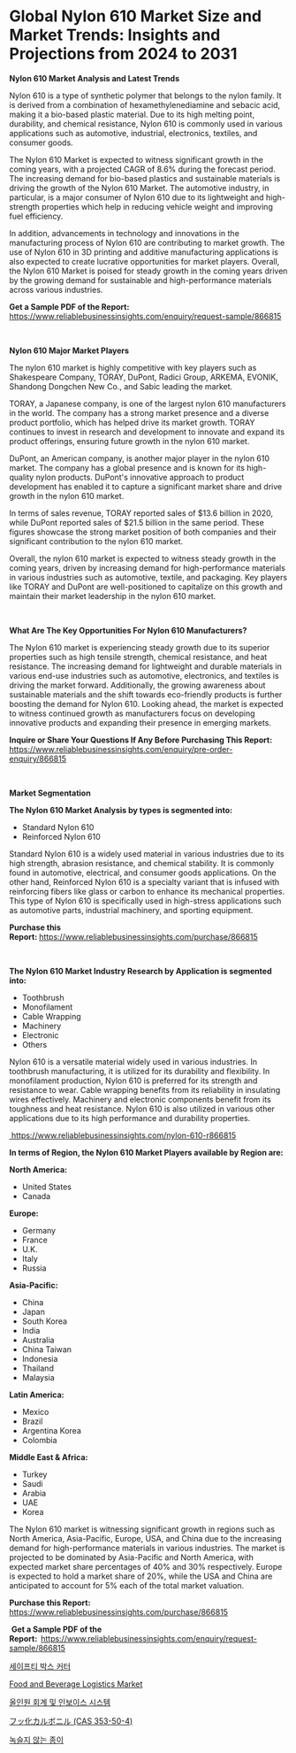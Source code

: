 <p><h1>Global Nylon 610 Market Size and Market Trends: Insights and Projections from 2024 to 2031</h1></p><p><strong>Nylon 610 Market Analysis and Latest Trends</strong></p>
<p><p>Nylon 610 is a type of synthetic polymer that belongs to the nylon family. It is derived from a combination of hexamethylenediamine and sebacic acid, making it a bio-based plastic material. Due to its high melting point, durability, and chemical resistance, Nylon 610 is commonly used in various applications such as automotive, industrial, electronics, textiles, and consumer goods.</p><p>The Nylon 610 Market is expected to witness significant growth in the coming years, with a projected CAGR of 8.6% during the forecast period. The increasing demand for bio-based plastics and sustainable materials is driving the growth of the Nylon 610 Market. The automotive industry, in particular, is a major consumer of Nylon 610 due to its lightweight and high-strength properties which help in reducing vehicle weight and improving fuel efficiency.</p><p>In addition, advancements in technology and innovations in the manufacturing process of Nylon 610 are contributing to market growth. The use of Nylon 610 in 3D printing and additive manufacturing applications is also expected to create lucrative opportunities for market players. Overall, the Nylon 610 Market is poised for steady growth in the coming years driven by the growing demand for sustainable and high-performance materials across various industries.</p></p>
<p><strong>Get a Sample PDF of the Report:&nbsp;</strong> <a href="https://www.reliablebusinessinsights.com/enquiry/request-sample/866815">https://www.reliablebusinessinsights.com/enquiry/request-sample/866815</a></p>
<p>&nbsp;</p>
<p><strong>Nylon 610 Major Market Players</strong></p>
<p><p>The nylon 610 market is highly competitive with key players such as Shakespeare Company, TORAY, DuPont, Radici Group, ARKEMA, EVONIK, Shandong Dongchen New Co., and Sabic leading the market. </p><p>TORAY, a Japanese company, is one of the largest nylon 610 manufacturers in the world. The company has a strong market presence and a diverse product portfolio, which has helped drive its market growth. TORAY continues to invest in research and development to innovate and expand its product offerings, ensuring future growth in the nylon 610 market.</p><p>DuPont, an American company, is another major player in the nylon 610 market. The company has a global presence and is known for its high-quality nylon products. DuPont's innovative approach to product development has enabled it to capture a significant market share and drive growth in the nylon 610 market.</p><p>In terms of sales revenue, TORAY reported sales of $13.6 billion in 2020, while DuPont reported sales of $21.5 billion in the same period. These figures showcase the strong market position of both companies and their significant contribution to the nylon 610 market.</p><p>Overall, the nylon 610 market is expected to witness steady growth in the coming years, driven by increasing demand for high-performance materials in various industries such as automotive, textile, and packaging. Key players like TORAY and DuPont are well-positioned to capitalize on this growth and maintain their market leadership in the nylon 610 market.</p></p>
<p>&nbsp;</p>
<p><strong>What Are The Key Opportunities For Nylon 610 Manufacturers?</strong></p>
<p><p>The Nylon 610 market is experiencing steady growth due to its superior properties such as high tensile strength, chemical resistance, and heat resistance. The increasing demand for lightweight and durable materials in various end-use industries such as automotive, electronics, and textiles is driving the market forward. Additionally, the growing awareness about sustainable materials and the shift towards eco-friendly products is further boosting the demand for Nylon 610. Looking ahead, the market is expected to witness continued growth as manufacturers focus on developing innovative products and expanding their presence in emerging markets.</p></p>
<p><strong>Inquire or Share Your Questions If Any Before Purchasing This Report:</strong> <a href="https://www.reliablebusinessinsights.com/enquiry/pre-order-enquiry/866815">https://www.reliablebusinessinsights.com/enquiry/pre-order-enquiry/866815</a></p>
<p>&nbsp;</p>
<p><strong>Market Segmentation</strong></p>
<p><strong>The Nylon 610 Market Analysis by types is segmented into:</strong></p>
<p><ul><li>Standard Nylon 610</li><li>Reinforced Nylon 610</li></ul></p>
<p><p>Standard Nylon 610 is a widely used material in various industries due to its high strength, abrasion resistance, and chemical stability. It is commonly found in automotive, electrical, and consumer goods applications. On the other hand, Reinforced Nylon 610 is a specialty variant that is infused with reinforcing fibers like glass or carbon to enhance its mechanical properties. This type of Nylon 610 is specifically used in high-stress applications such as automotive parts, industrial machinery, and sporting equipment.</p></p>
<p><strong>Purchase this Report:&nbsp;</strong><a href="https://www.reliablebusinessinsights.com/purchase/866815">https://www.reliablebusinessinsights.com/purchase/866815</a></p>
<p>&nbsp;</p>
<p><strong>The Nylon 610 Market Industry Research by Application is segmented into:</strong></p>
<p><ul><li>Toothbrush</li><li>Monofilament</li><li>Cable Wrapping</li><li>Machinery</li><li>Electronic</li><li>Others</li></ul></p>
<p><p>Nylon 610 is a versatile material widely used in various industries. In toothbrush manufacturing, it is utilized for its durability and flexibility. In monofilament production, Nylon 610 is preferred for its strength and resistance to wear. Cable wrapping benefits from its reliability in insulating wires effectively. Machinery and electronic components benefit from its toughness and heat resistance. Nylon 610 is also utilized in various other applications due to its high performance and durability properties.</p></p>
<p><a href="https://www.reliablebusinessinsights.com/nylon-610-r866815">&nbsp;https://www.reliablebusinessinsights.com/nylon-610-r866815</a></p>
<p><strong>In terms of Region, the Nylon 610 Market Players available by Region are:</strong></p>
<p>
    <p> <strong> North America: </strong>
        <ul>
            <li>United States</li>
            <li>Canada</li>
        </ul>
        </p> 
    <p> <strong> Europe: </strong>
        <ul>
            <li>Germany</li>
            <li>France</li>
            <li>U.K.</li>
            <li>Italy</li>
            <li>Russia</li>
        </ul>
        </p> 
    <p> <strong> Asia-Pacific: </strong>
        <ul>
            <li>China</li>
            <li>Japan</li>
            <li>South Korea</li>
            <li>India</li>
            <li>Australia</li>
            <li>China Taiwan</li>
            <li>Indonesia</li>
            <li>Thailand</li>
            <li>Malaysia</li>
        </ul>
        </p> 
    <p> <strong> Latin America: </strong>
        <ul>
            <li>Mexico</li>
            <li>Brazil</li>
            <li>Argentina Korea</li>
            <li>Colombia</li>
        </ul>
        </p> 
    <p> <strong> Middle East & Africa: </strong>
        <ul>
            <li>Turkey</li>
            <li>Saudi</li>
            <li>Arabia</li>
            <li>UAE</li>
            <li>Korea</li>
        </ul>
    </p>
    </p>
<p><p>The Nylon 610 market is witnessing significant growth in regions such as North America, Asia-Pacific, Europe, USA, and China due to the increasing demand for high-performance materials in various industries. The market is projected to be dominated by Asia-Pacific and North America, with expected market share percentages of 40% and 30% respectively. Europe is expected to hold a market share of 20%, while the USA and China are anticipated to account for 5% each of the total market valuation.</p></p>
<p><strong>Purchase this Report: </strong><a href="https://www.reliablebusinessinsights.com/purchase/866815">https://www.reliablebusinessinsights.com/purchase/866815</a></p>
<p>&nbsp;<strong>Get a Sample PDF of the Report:&nbsp;&nbsp;</strong><a href="https://www.reliablebusinessinsights.com/enquiry/request-sample/866815">https://www.reliablebusinessinsights.com/enquiry/request-sample/866815</a></p>
<p><strong></strong></p>
<p><p><a href="https://github.com/victorsharp87978/Market-Research-Report-List-1/blob/main/6609994129390.md">세이프티 박스 커터</a></p><p><a href="https://github.com/JermaineCrona2023/Market-Research-Report-List-1/blob/main/food-and-beverage-logistics-market.md">Food and Beverage Logistics Market</a></p><p><a href="https://medium.com/@achimcoteanu1/%EC%98%AC%EC%9D%B8%EC%9B%90-%ED%9A%8C%EA%B3%84-%EB%B0%8F-%EC%86%A1%EC%9E%A5-%EC%8B%9C%EC%8A%A4%ED%85%9C-%EC%8B%9C%EC%9E%A5-%EA%B7%9C%EB%AA%A8-%EB%B0%8F-%EC%8B%9C%EC%9E%A5-%EB%8F%99%ED%96%A5-%EC%A0%84%EB%B0%98%EC%A0%81%EC%9D%B8-%EC%82%B0%EC%97%85-%EA%B0%9C%EC%9A%94-2024%EB%85%84%EC%97%90%EC%84%9C-2031%EB%85%84%EA%B9%8C%EC%A7%80-87315aab624f">올인원 회계 및 인보이스 시스템</a></p><p><a href="https://github.com/leigh4852023/Market-Research-Report-List-2/blob/main/773619590599.md">フッ化カルボニル (CAS 353-50-4)</a></p><p><a href="https://github.com/PercyHagernes9778/Market-Research-Report-List-2/blob/main/6994321129389.md">녹슬지 않는 종이</a></p></p>